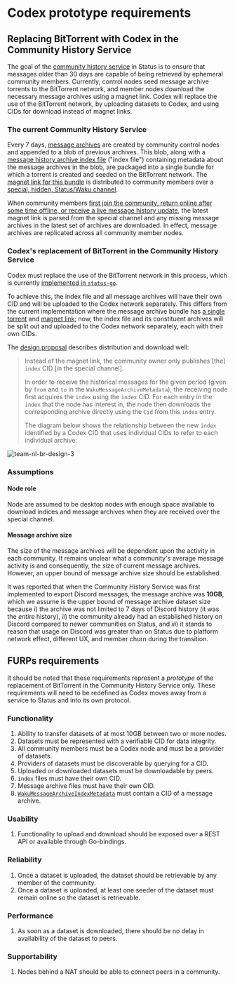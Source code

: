 # Codex prototype requirements

## Replacing BitTorrent with Codex in the Community History Service

The goal of the [community history
service](https://status.app/specs/status-community-history-service) in Status is
to ensure that messages older than 30 days are capable of being retrieved by
ephemeral community members. Currently, control nodes seed message archive
torrents to the BitTorrent network, and member nodes download the necessary
message archives using a magnet link. Codex will replace the use of the
BitTorrent network, by uploading datasets to Codex, and using CIDs for download
instead of magnet links.

### The current Community History Service

Every 7 days, [message
archives](https://status.app/specs/status-community-history-service#message-history-archives)
are created by community control nodes and appended to a blob of previous
archives. This blob, along with a [message history archive index
file](https://status.app/specs/status-community-history-service#message-history-archive-index)
("index file") containing metadata about the message archives in the blob, are
packaged into a single bundle for which a torrent is created and seeded on the
BitTorrent network. The [magnet link for this
bundle](https://status.app/specs/status-community-history-service#creating-magnet-links)
is distributed to community members over a [special, hidden, Status/Waku
channel](https://status.app/specs/status-community-history-service#message-archive-distribution).

When community members [first join the community, return online after some time
offline, or receive a live message history
update](https://status.app/specs/status-community-history-service#fetching-message-history-archives),
the latest magnet link is parsed from the special channel and any missing
message archives in the latest set of archives are downloaded. In effect,
message archives are replicated across all community member nodes.

### Codex's replacement of BitTorrent in the Community History Service

Codex must replace the use of the BitTorrent network in this process, which is
currently [implemented in
`status-go`](https://github.com/status-im/status-go/blob/6322f22783585474803cfc8a6f0a914757d763b5/protocol/messenger_communities.go#L3783).

To achieve this, the index file and all message archives will have their own CID
and will be uploaded to the Codex network separately. This differs from the
current implementation where the message archive bundle has [a single
torrent](https://status.app/specs/status-community-history-service#creating-message-archive-torrents)
and [magnet
link](https://status.app/specs/status-community-history-service#creating-magnet-links);
now, the index file and its constituent archives will be split out and uploaded
to the Codex network separately, each with their own CIDs.

The [design proposal](https://hackmd.io/SdVRXfnTQ_uedz_N7DeFqg) describes
distribution and download well:
> Instead of the magnet link, the community owner only publishes [the] `index`
CID [in the special channel].
>
> In order to receive the historical messages for the given period (given by
`from` and `to` in the `WakuMessageArchiveMetadata`), the receiving node first
acquires the `index` using the `index` CID. For each entry in the `index` that
the node has interest in, the node then downloads the corresponding archive
directly using the `Cid` from this `index` entry.
>
> The diagram below shows the relationship between the new `index` identified by
a Codex CID that uses individual CIDs to refer to each individual archive:

![team-nl-br-design-3](https://hackmd.io/_uploads/rJinDHHYge.svg)

### Assumptions

#### Node role

Node are assumed to be desktop nodes with enough space available to
download indices and message archives when they are received over the special
channel.

#### Message archive size

The size of the message archives will be dependent upon the activity in each
community. It remains unclear what a community's average message activity is and
consequently, the size of current message archives. However, an upper bound of
message archive size should be established.

It was reported that when the Community History Service was first implemented to
export Discord messages, the message archive was **10GB**, which we assume is
the upper bound of message archive dataset size because $i)$ the archive was not
limited to 7 days of Discord history (it was the *entire* history), $ii)$ the
community already had an established history on Discord compared to newer
communities on Status, and $iii)$ it stands to reason that usage on Discord was
greater than on Status due to platform network effect, different UX, and member
churn during the transition.

## FURPs requirements

It should be noted that these requirements represent a *prototype* of the
replacement of BitTorrent in the Community History Service only. These
requirements will need to be redefined as Codex moves away from a service to
Status and into its own protocol.

### Functionality

1. Ability to transfer datasets of at most 10GB between two or more nodes.
2. Datasets must be represented with a verifiable CID for data integrity.
3. All community members must be a Codex node and must be a provider of datasets.
4. Providers of datasets must be discoverable by querying for a CID.
5. Uploaded or downloaded datasets must be downloadable by peers.
6. `index` files must have their own CID.
7. Message archive files must have their own CID.
8. [`WakuMessageArchiveIndexMetadata`](https://status.app/specs/status-community-history-service#wakumessagearchiveindex) must contain a CID of a message archive.

### Usability

1. Functionality to upload and download should be exposed over a REST API or
   available through Go-bindings.

### Reliability

1. Once a dataset is uploaded, the dataset should be retrievable by any
   member of the community.
2. Once a dataset is uploaded, at least one seeder of the dataset must remain
   online so the dataset is retrievable.

### Performance

1. As soon as a dataset is downloaded, there should be no delay in availability
   of the dataset to peers.

### Supportability

1. Nodes behind a NAT should be able to connect peers in a community.
